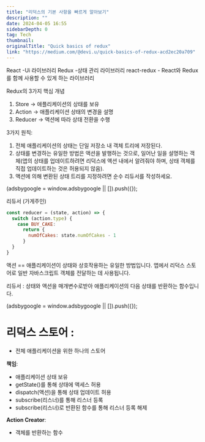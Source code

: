 ```yaml
---
title: "리덕스의 기본 사항을 빠르게 알아보기"
description: ""
date: 2024-04-05 16:55
sidebarDepth: 0
tag: Tech
thumbnail: 
originalTitle: "Quick basics of redux"
link: "https://medium.com/@devi.u/quick-basics-of-redux-acd2ec20a709"
---
```



React -Ui 라이브러리
Redux -상태 관리 라이브러리
react-redux - React와 Redux를 함께 사용할 수 있게 하는 라이브러리

Redux의 3가지 핵심 개념
1. Store → 애플리케이션의 상태를 보유
2. Action → 애플리케이션 상태의 변경을 설명
3. Reducer → 액션에 따라 상태 전환을 수행

3가지 원칙:
1. 전체 애플리케이션의 상태는 단일 저장소 내 객체 트리에 저장된다.
2. 상태를 변경하는 유일한 방법은 액션을 발행하는 것으로, 일어난 일을 설명하는 객체(앱의 상태를 업데이트하려면 리덕스에 액션 내에서 알려줘야 하며, 상태 객체를 직접 업데이트하는 것은 허용되지 않음).
3. 액션에 의해 변환된 상태 트리를 지정하려면 순수 리듀서를 작성하세요.

<!-- ui-log 수평형 -->
<ins class="adsbygoogle"
  style="display:block"
  data-ad-client="ca-pub-4877378276818686"
  data-ad-slot="9743150776"
  data-ad-format="auto"
  data-full-width-responsive="true"></ins>
<component is="script">
(adsbygoogle = window.adsbygoogle || []).push({});
</component>


리듀서 (가게주인)

```javascript
const reducer = (state, action) => {
  switch (action.type) {
    case BUY_CAKE:
      return {
        numOfCakes: state.numOfCakes - 1
      }
  }
}
```

액션 == 애플리케이션이 상태와 상호작용하는 유일한 방법입니다. 앱에서 리덕스 스토어로 일반 자바스크립트 객체를 전달하는 데 사용됩니다.

리듀서 : 상태와 액션을 매개변수로받아 애플리케이션의 다음 상태를 반환하는 함수입니다.

<!-- ui-log 수평형 -->
<ins class="adsbygoogle"
  style="display:block"
  data-ad-client="ca-pub-4877378276818686"
  data-ad-slot="9743150776"
  data-ad-format="auto"
  data-full-width-responsive="true"></ins>
<component is="script">
(adsbygoogle = window.adsbygoogle || []).push({});
</component>

# 리덕스 스토어 :
- 전체 애플리케이션을 위한 하나의 스토어

**책임**:
- 애플리케이션 상태 보유
- getState()를 통해 상태에 액세스 허용
- dispatch(액션)을 통해 상태 업데이트 허용
- subscribe(리스너)를 통해 리스너 등록
- subscribe(리스너)로 반환된 함수를 통해 리스너 등록 해제

**Action Creator**:
- 객체를 반환하는 함수
